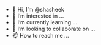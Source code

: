 - 👋 Hi, I’m @shasheek
- 👀 I’m interested in ...
- 🌱 I’m currently learning ...
- 💞️ I’m looking to collaborate on ...
- 📫 How to reach me ...

<!---
shasheek/shasheek is a ✨ special ✨ repository because its `README.md` (this file) appears on your GitHub profile.
You can click the Preview link to take a look at your changes.
--->
